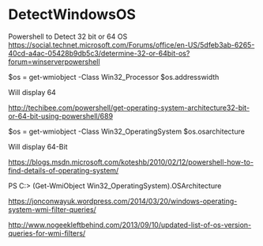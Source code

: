 # DetectWindowsOS
Powershell to Detect 32 bit or 64 OS
https://social.technet.microsoft.com/Forums/office/en-US/5dfeb3ab-6265-40cd-a4ac-05428b9db5c3/determine-32-or-64bit-os?forum=winserverpowershell



$os = get-wmiobject -Class Win32_Processor
$os.addresswidth 

Will display 64


http://techibee.com/powershell/get-operating-system-architecture32-bit-or-64-bit-using-powershell/689

$os = get-wmiobject -Class Win32_OperatingSystem
$os.osarchitecture

Will display 64-Bit


https://blogs.msdn.microsoft.com/koteshb/2010/02/12/powershell-how-to-find-details-of-operating-system/


PS C:\> (Get-WmiObject Win32_OperatingSystem).OSArchitecture


https://jonconwayuk.wordpress.com/2014/03/20/windows-operating-system-wmi-filter-queries/

http://www.nogeekleftbehind.com/2013/09/10/updated-list-of-os-version-queries-for-wmi-filters/
